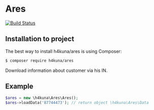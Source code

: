 Ares
====

[![Build Status](https://travis-ci.org/h4kuna/ares.png?branch=master)](https://travis-ci.org/h4kuna/ares)


Installation to project
-----------------------
The best way to install h4kuna/ares is using Composer:
```sh
$ composer require h4kuna/ares
```


Download information about customer via his IN.

Example
-------
```php
$ares = new \h4kuna\Ares\Ares();
$ares->loadData('87744473'); // return object \h4kuna\Ares\Data
```